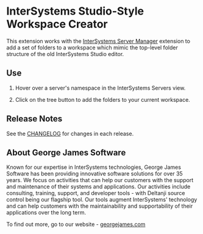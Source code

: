 # InterSystems Studio-Style Workspace Creator

This extension works with the [InterSystems Server Manager](https://marketplace.visualstudio.com/items?itemName=intersystems-community.servermanager) extension to add a set of folders to a workspace which mimic the top-level folder structure of the old InterSystems Studio editor.

## Use

1. Hover over a server's namespace in the InterSystems Servers view.

2. Click on the tree button to add the folders to your current workspace.

## Release Notes

See the [CHANGELOG](CHANGELOG.md) for changes in each release.

## About George James Software

Known for our expertise in InterSystems technologies, George James Software has been providing innovative software solutions for over 35 years. We focus on activities that can help our customers with the support and maintenance of their systems and applications. Our activities include consulting, training, support, and developer tools - with Deltanji source control being our flagship tool. Our tools augment InterSystems' technology and can help customers with the maintainability and supportability of their applications over the long term. 

To find out more, go to our website - [georgejames.com](https://georgejames.com)